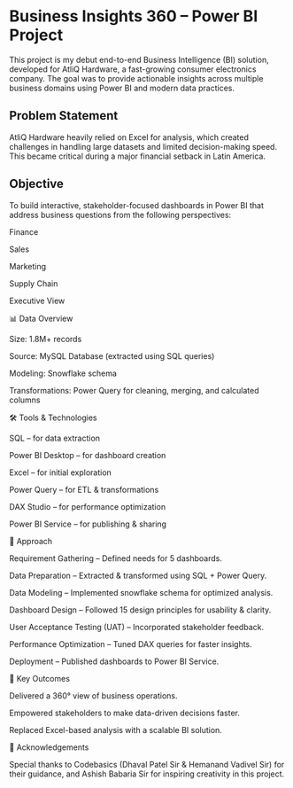 # Business Insights 360 – Power BI Project

This project is my debut end-to-end Business Intelligence (BI) solution, developed for AtliQ Hardware, a fast-growing consumer electronics company. The goal was to provide actionable insights across multiple business domains using Power BI and modern data practices.

## Problem Statement

AtliQ Hardware heavily relied on Excel for analysis, which created challenges in handling large datasets and limited decision-making speed. This became critical during a major financial setback in Latin America.

## Objective

To build interactive, stakeholder-focused dashboards in Power BI that address business questions from the following perspectives:

Finance

Sales

Marketing

Supply Chain

Executive View

📊 Data Overview

Size: 1.8M+ records

Source: MySQL Database (extracted using SQL queries)

Modeling: Snowflake schema

Transformations: Power Query for cleaning, merging, and calculated columns

🛠 Tools & Technologies

SQL – for data extraction

Power BI Desktop – for dashboard creation

Excel – for initial exploration

Power Query – for ETL & transformations

DAX Studio – for performance optimization

Power BI Service – for publishing & sharing

🔄 Approach

Requirement Gathering – Defined needs for 5 dashboards.

Data Preparation – Extracted & transformed using SQL + Power Query.

Data Modeling – Implemented snowflake schema for optimized analysis.

Dashboard Design – Followed 15 design principles for usability & clarity.

User Acceptance Testing (UAT) – Incorporated stakeholder feedback.

Performance Optimization – Tuned DAX queries for faster insights.

Deployment – Published dashboards to Power BI Service.

🚀 Key Outcomes

Delivered a 360° view of business operations.

Empowered stakeholders to make data-driven decisions faster.

Replaced Excel-based analysis with a scalable BI solution.

🙏 Acknowledgements

Special thanks to Codebasics (Dhaval Patel Sir & Hemanand Vadivel Sir) for their guidance, and Ashish Babaria Sir for inspiring creativity in this project.
